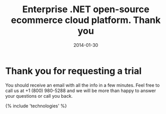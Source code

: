 ﻿---
title: Enterprise .NET open-source ecommerce cloud platform. Thank you
description: Enterprise .NET open-source ecommerce cloud platform. Thank you
date: 2014-01-30
permalink: thank-you-trial
tags : 
- thank-you
- commerce
---
<div class="features">
	<div class="responsive">
		<h1 class="head-title">Thank you for requesting a trial</h1>
		<p class="text">You should receive an email with all the info in a few minutes. Feel free to call us at +1 (800) 980-5288 and we will be more than happy to answer your questions or call you back.</p>
	</div>
</div>
{% include 'technologies' %}